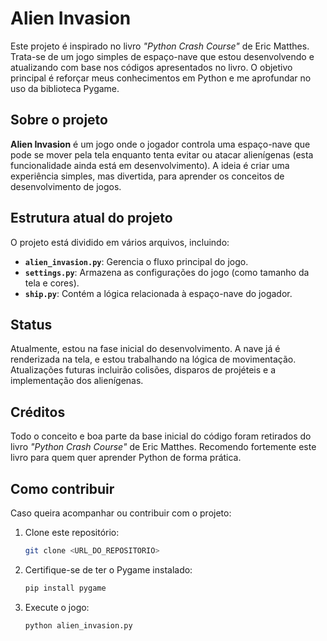 # Alien Invasion

Este projeto é inspirado no livro *"Python Crash Course"* de Eric Matthes. Trata-se de um jogo simples de espaço-nave que estou desenvolvendo e atualizando com base nos códigos apresentados no livro. O objetivo principal é reforçar meus conhecimentos em Python e me aprofundar no uso da biblioteca Pygame.

## Sobre o projeto

**Alien Invasion** é um jogo onde o jogador controla uma espaço-nave que pode se mover pela tela enquanto tenta evitar ou atacar alienígenas (esta funcionalidade ainda está em desenvolvimento). A ideia é criar uma experiência simples, mas divertida, para aprender os conceitos de desenvolvimento de jogos.

## Estrutura atual do projeto

O projeto está dividido em vários arquivos, incluindo:
- **`alien_invasion.py`**: Gerencia o fluxo principal do jogo.
- **`settings.py`**: Armazena as configurações do jogo (como tamanho da tela e cores).
- **`ship.py`**: Contém a lógica relacionada à espaço-nave do jogador.

## Status

Atualmente, estou na fase inicial do desenvolvimento. A nave já é renderizada na tela, e estou trabalhando na lógica de movimentação. Atualizações futuras incluirão colisões, disparos de projéteis e a implementação dos alienígenas.

## Créditos

Todo o conceito e boa parte da base inicial do código foram retirados do livro *"Python Crash Course"* de Eric Matthes. Recomendo fortemente este livro para quem quer aprender Python de forma prática.

## Como contribuir

Caso queira acompanhar ou contribuir com o projeto:
1. Clone este repositório:
   ```bash
   git clone <URL_DO_REPOSITORIO>
   ```
2. Certifique-se de ter o Pygame instalado:
   ```bash
   pip install pygame
   ```
3. Execute o jogo:
   ```bash
   python alien_invasion.py
   ```

